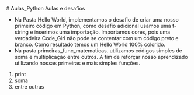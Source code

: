 ﻿﻿﻿﻿# Aulas_Python
Aulas e desafios
- Na Pasta Hello World, implementamos o desafio de criar uma nosso primeiro código em Python, como desafio adicional usamos uma f-string e inserimos uma importação. Importamos cores, pois uma verdadeira Code_Girl não pode se contentar com um código preto e branco. Como resultado temos um Hello World 100% colorido.
- Na pasta primeiras_func_matematicas. utilizamos códigos simples de soma e multiplicação entre outros. A fim de reforçar nosso aprendizado utilizando nossas primeiras e mais simples funções. 
1.  print
2. soma
3. entre outras







































